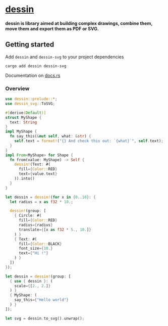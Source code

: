 # [dessin](https://docs.rs/dessin/)

**dessin is library aimed at building complex drawings, combine them, move them and export them as PDF or SVG.**

## Getting started

Add `dessin` and `dessin-svg` to your project dependencies

```
cargo add dessin dessin-svg
```

Documentation on [docs.rs]()

### Overview

```rust
use dessin::prelude::*;
use dessin_svg::ToSVG;

#[derive(Default)]
struct MyShape {
  text: String
}
impl MyShape {
  fn say_this(&mut self, what: &str) {
    self.text = format!("{} And check this out: `{what}`", self.text);
  }
}
impl From<MyShape> for Shape {
  fn from(value: MyShape) -> Self {
    dessin!(Text: #(
      fill={Color::RED}
      text={value.text}
    )).into()
  }
}

let dessin = dessin!(for x in {0..10}: {
  let radius = x as f32 * 10.;

  dessin!(group: [
    { Circle: #(
      fill={Color::RED}
      radius={radius}
      translate={[x as f32 * 5., 10.]}
    ) }
    { Text: #(
      fill={Color::BLACK}
      font_size={10.}
      text={"Hi !"}
    ) }
  ])
});

let dessin = dessin!(group: [
  { use { dessin }: (
    scale={[2., 2.]}
  ) }
  { MyShape: (
    say_this={"Hello world"}
  ) }
]);

let svg = dessin.to_svg().unwrap();

```
